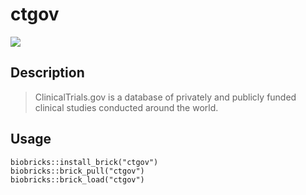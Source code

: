 # ctgov
<a href="https://github.com/biobricks-ai/ctgov/actions"><img src="https://github.com/biobricks-ai/ctgov/actions/workflows/bricktools-check.yaml/badge.svg?branch=main"/></a>

## Description

>ClinicalTrials.gov is a database of privately and publicly funded clinical studies conducted around the world.

## Usage
```{R}
biobricks::install_brick("ctgov")
biobricks::brick_pull("ctgov")
biobricks::brick_load("ctgov")
```
